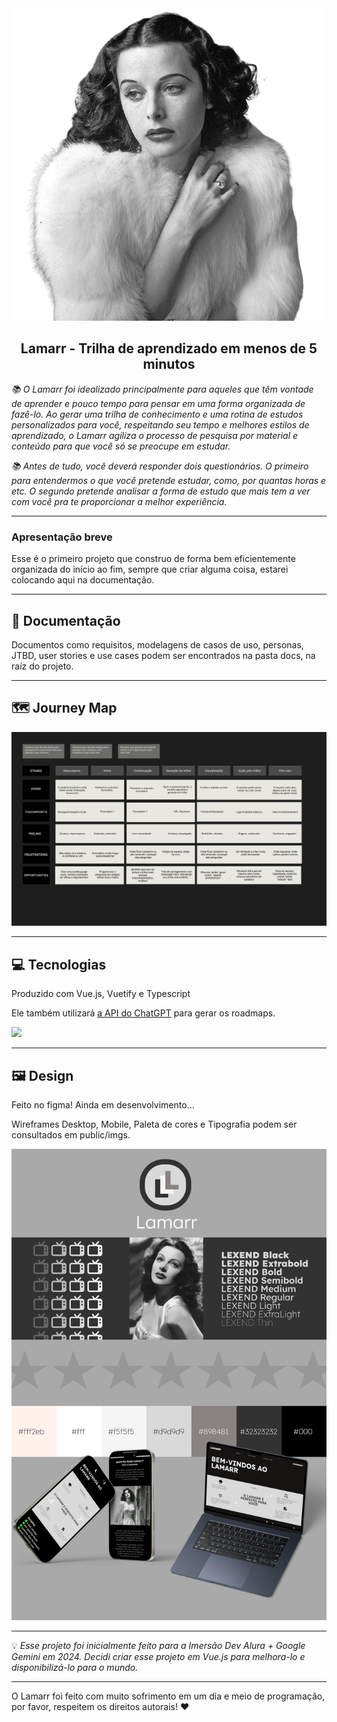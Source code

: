 <div align="center">
  <img src="./public/imgs/hedy.png"/>
</div>
<h2 align="center">Lamarr - Trilha de aprendizado em menos de 5 minutos </h1>
<i>
<p> 📚 O Lamarr foi idealizado principalmente para aqueles que têm vontade de aprender e pouco tempo para pensar em uma forma organizada de fazê-lo. Ao gerar uma trilha de conhecimento e uma rotina de estudos personalizados para você, respeitando seu tempo e melhores estilos de aprendizado, o Lamarr agiliza o processo de pesquisa por material e conteúdo para que você só se preocupe em estudar.
</p>

<p> 📚 Antes de tudo, você deverá responder dois questionários. O primeiro para entendermos o que você pretende estudar, como, por quantas horas e etc. O segundo pretende analisar a forma de estudo que mais tem a ver com você pra te proporcionar a melhor experiência.
</p>
</i>
<hr>
<h3>Apresentação breve</h2>
<p> Esse é o primeiro projeto que construo de forma bem eficientemente organizada do início ao fim, sempre que criar alguma coisa, estarei colocando aqui na documentação.</p>
<hr>
<h2>📄 Documentação </h2>
<p> Documentos como requisitos, modelagens de casos de uso, personas, JTBD, user stories e use cases podem ser encontrados na pasta docs, na raíz do projeto.</p>
<hr>
<h2> 🗺️ Journey Map </h2>
<img src="./public/imgs/mapa.jpg" alt="Journey Map">
<hr>
<h2>💻 Tecnologias</h2>
<p> Produzido com Vue.js, Vuetify e Typescript</p>
<p> Ele também utilizará <a href="https://openai.com/api/"> a API do ChatGPT</a> para gerar os roadmaps.</a> </p>
<p align="left">
  <a href="https://skillicons.dev">
    <img src="https://skillicons.dev/icons?i=vue,typescript,nodejs,vuetify,mongodb,express,pinia,vite" />
  </a>
</p>
<hr>
<h2> 🖼️ Design </h2>
<p> Feito no figma! Ainda em desenvolvimento... </p>
<p> Wireframes Desktop, Mobile, Paleta de cores e Tipografia podem ser consultados em public/imgs.</p>
<img src="./public/imgs/visual-id.png" alt="Visual Identity">
<hr>
💡 <i>Esse projeto foi inicialmente feito para a Imersão Dev Alura + Google Gemini em 2024. Decidi criar esse projeto em Vue.js para melhora-lo e disponibilizá-lo para o mundo.</i>
<hr>
<p> O Lamarr foi feito com muito sofrimento em um dia e meio de programação, por favor, respeitem os direitos autorais! ❤️</p>
